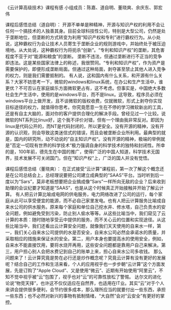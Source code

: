 ﻿《云计算高级技术》课程有感 小组成员：陈嘉、道自明、董晓爽、余庆东、郭宏伟 

课程后感悟总结（道自明）： 开源不单单是种精神，开源与知识产权的利用不会让任何一个搞技术的人独善其身。目前全球科技性公司，特别是大型公司，仍然是处于垄断地位，但垄断的方式转变为利用“知识产权和专利”进行霸权行为。从小处说，这种霸权行为会让技术人员寄生于垄断企业的规则游戏中，并始终处于被压迫境地。从大处说，这种霸权行为将扼杀“创新”。“专利和知识产权”的垄断，其危害程度不亚于对“能源和粮食”的垄断。
   垄断不违法，但通过垄断进行不正当的竞争即违法。这是某些国家法律上的称述，我很赞同。“专利和知识产权”，作为资产是需要保护的，即便形成垄断局面。但通过这种局面，剥夺甚至禁止其他人进入竞争的权力，则是我们需要抵制的。
   有人说，这和国内有什么关系，和开源有什么关系？大家不妨思考一下，微软的windows和linux系统，在办公和生产生活中，谁更优？不可否认在家庭娱乐方面微软更占有，这不考虑。但事实是，中国绝大多数社会生产生活中，使用的是windows平台，而不是linux。这导致，程序员必须在windows平台上做开发，且不谈微软的版权收费，仅就微软，形式上剥夺你实现目标途径的权力，就值得你思考。你究竟愿意一生在不停的学习微软新出的工具，还是有自主大脑的，面对你的客户提供合理化的解决手段。曾经见过一个比较。说微软的NT系列比linux好，这个我不评价对错，但有一个理由我非常反对。即因为linux是代码公开的，而NT是代码封闭的，所以更安全。没有开源的精神，没有开源的认识观，则会导致这类迷信式的错误，而且会被垄断企业所利用。最典型的就是，国内的研究所，动不动说的”自主知识产权“。没有开源的精神，极端的举例就是”否定一切现有世界的科学技术“极力强调自身的科学技术的独特和封闭性。所幸的是，100年前，德先生在中国的推广，使得广泛的中国人知道，科学技术无国界，技术发展不可关闭国门。但在”知识产权“上，广泛的国人并没有觉悟。

课程后感悟总结（董晓爽）：  在正式接受“云计算”课程前，第一次了解这个概念还是在公司总结会上，总经理说要把公司建立成典型的“SAAS”平台。当时听到后一度以为“Sars”，莫非老板想要把企业搞成像“Sars”一样所向无敌的企业？后来收到助理的会议纪要才知道是“SAAS”，也是从这个时候真正开始接触并开始了解云计算。
   有人把云计算比喻成电网的供电服务，电力网络改进了公司的运行，每个家庭从此可以享受便宜的能源，而不必自己家里发电。也有人把云计算服务比喻成自来水公司的供水服务。原来每个家庭和单位自己挖水井、修水塔，自己负责水的安全问题，例如避免受到污染，防止别人偷水等等。从这些比喻当中，我们窥见了云计算的本质：随时随地享受云中提供的服务，而不关心云的位置和实现途径。从这些比喻当中，我们还看出云计算安全问题，就像我们天天使用的自来水一样，第一，我们关心自来水公司提供的水是否安全，自来水公司必然会承诺水的质量，并采取相应的措施来保证水的安全。第二，用户本身也要提高水的使用安全，例如，自来水不能直接饮用，要将水烧开再用，这些安全问题都是靠用户自己来解决。第三，用户担心别人会把水费记到自己的账单上来，担心自来水公司多收钱。
    那么问题来了！云计算究竟是势在必行还是炒作概念呢？究竟云计算有没有更好的发展呢？结合自己的工作和生活来看，个人的应用视乎也一步步朝“云计算”这个方面发展，先是订购了“Apple Cloud”、又是使用“微云”、近期有开始使用“阿里云”，不知不觉中视乎被“云”包围了，视乎也对“云”的可靠性放松了警惕。
    达尔文的进化论说“物竞天择”，也许这不仅仅适应在自然界，也适用在IT业。其实“云”对于个人来讲会提供很多便利，会节约很多成本，那么理所应当的就要付出一些东西，承担一些东西；也不必然对新兴的事物有抵制情绪，“大自然”会对“云安全”有更好的掌控。
